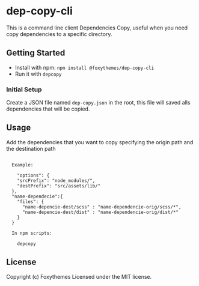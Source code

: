 # dep-copy-cli

This is a command line client Dependencies Copy, useful when you need copy dependencies to a specific directory.

## Getting Started

*  Install with npm: `npm install @foxythemes/dep-copy-cli`
*  Run it with `depcopy`

### Initial Setup

Create a JSON file named `dep-copy.json` in the root, this file will saved alls dependencies that will be copied.

## Usage

Add the dependencies that you want to copy specifying the origin path and the destination path

```
  
  Example:
	
	"options": {
    "srcPrefix": "node_modules/",
    "destPrefix": "src/assets/lib/"
  },
  "name-dependecie":{
    "files": {
      "name-depencie-dest/scss" : "name-dependencie-orig/scss/*",
      "name-depencie-dest/dist" : "name-dependencie-orig/dist/*"
    }
  }

  In npm scripts:

  	depcopy

```

## License

Copyright (c) Foxythemes
Licensed under the MIT license.